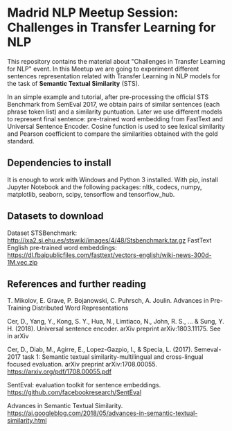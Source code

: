 
# Madrid NLP Meetup Session: Challenges in Transfer Learning for NLP

This repository contains the material about "Challenges in Transfer Learning for NLP" event. In this Meetup we are going to experiment different sentences representation related with Transfer Learning in NLP models for the task of **Semantic Textual Similarity** (STS). 

In an simple example and tutorial, after pre-processing the official STS Benchmark from SemEval 2017, we obtain pairs of similar sentences (each phrase token list) and a similarity puntuation. Later we use different models to represent final sentence: pre-trained word embedding from FastText and Universal Sentence Encoder. Cosine function is used to see lexical similarity and Pearson coefficient to compare the similarities obtained with the gold standard.


## Dependencies to install

It is enough to work with Windows and Python 3 installed. With pip, install Jupyter Notebook and the following packages: nltk, codecs, numpy, matplotlib, seaborn, scipy, tensorflow and tensorflow_hub.


## Datasets to download

Dataset STSBenchmark: http://ixa2.si.ehu.es/stswiki/images/4/48/Stsbenchmark.tar.gz
FastText English pre-trained word embeddings: https://dl.fbaipublicfiles.com/fasttext/vectors-english/wiki-news-300d-1M.vec.zip


## References and further reading

T. Mikolov, E. Grave, P. Bojanowski, C. Puhrsch, A. Joulin. Advances in Pre-Training Distributed Word Representations

Cer, D., Yang, Y., Kong, S. Y., Hua, N., Limtiaco, N., John, R. S., ... & Sung, Y. H. (2018). Universal sentence encoder. arXiv preprint arXiv:1803.11175. See in arXiv

Cer, D., Diab, M., Agirre, E., Lopez-Gazpio, I., & Specia, L. (2017). Semeval-2017 task 1: Semantic textual similarity-multilingual and cross-lingual focused evaluation. arXiv preprint arXiv:1708.00055. https://arxiv.org/pdf/1708.00055.pdf

SentEval: evaluation toolkit for sentence embeddings. https://github.com/facebookresearch/SentEval

Advances in Semantic Textual Similarity. https://ai.googleblog.com/2018/05/advances-in-semantic-textual-similarity.html

